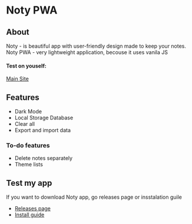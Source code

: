 # Noty PWA

## About

Noty - is beautiful app with user-friendly design made to keep your notes.
Noty PWA - very lightweight application, becouse it uses vanila JS
#### Test on youself:
[Main Site](https://yukikuvo.github.io/noty/pwa/index.html)

## Features

* Dark Mode
* Local Storage Database
* Clear all
* Export and import data

### To-do features
* Delete notes separately
* Theme lists

## Test my app

If you want to download Noty app, go releases page or insstalation guile
* [Releases page](https://github.com/yukikuvo/noty/releases/)
* [Install guide](https://github.com/yukikuvo/noty/tree/application/)
